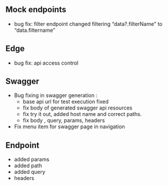 ## Mock endpoints

- bug fix: filter endpoint changed filtering “data?.filterName” to “data.filtername”

## Edge

- bug fix: api access  control

## Swagger

- Bug fixing in swagger generation :
    - base api url for test execution fixed
    - fix body of generated swagger api resources
    - fix try it out, added host name and correct paths.
    - fix body , query, params, headers
- Fix menu item for swagger page in navigation

## Endpoint

- added params
- added path
- added query
- headers